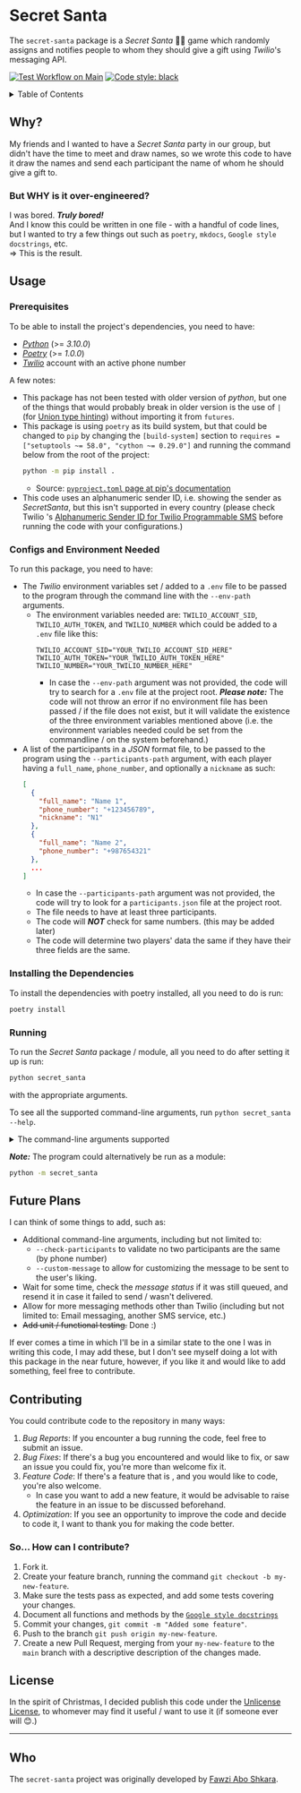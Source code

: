 # Secret Santa

The `secret-santa` package is a _Secret Santa_ 🎅🎄 game which randomly assigns and notifies people to whom they should give a gift using _Twilio_'s messaging API.

[![Test Workflow on Main](https://github.com/FawziAS/secret-santa/actions/workflows/test.yml/badge.svg?branch=main)](https://github.com/FawziAS/secret-santa/actions/workflows/test.yml)
[![Code style: black](https://img.shields.io/badge/code%20style-black-000000.svg)](https://github.com/psf/black)

<details>
  <summary>Table of Contents</summary>

  1. [Why?](#why)
     1. [But WHY is it over-engineered?](#but-why-is-it-over-engineered)
  2. [Usage](#usage)
     1. [Prerequisites](#prerequisites)
     2. [Configs and Environment Needed](#configs-and-environment-needed)
     3. [Installing the Dependencies](#installing-the-dependencies)
     4. [Running](#running)
  3. [Future Plans](#future-plans)
  4. [Contributing](#contributing)
     1. [So... How can I contribute?](#so-how-can-i-contribute)
  5. [License](#license)
  6. [Who](#who)
</details>

## Why?

My friends and I wanted to have a _Secret Santa_ party in our group, but didn't have the time to meet and draw names, so we wrote this code to have it draw the names and send each participant the name of whom he should give a gift to.

### But WHY is it over-engineered?

I was bored. **_Truly bored!_**  
And I know this could be written in one file - with a handful of code lines, but I wanted to try a few things out such as `poetry`, `mkdocs`, `Google style docstrings`, etc.  
=> This is the result.

## Usage

### Prerequisites

To be able to install the project's dependencies, you need to have:

* [_Python_](https://www.python.org/) (>= _3.10.0_)
* [_Poetry_](https://python-poetry.org/) (>= _1.0.0_)
* [_Twilio_](https://www.twilio.com/) account with an active phone number

A few notes:
* This package has not been tested with older version of _python_, but one of the things that would probably break in older version is the use of `|` (for [Union type hinting](https://python.org/dev/peps/pep-0604/)) without importing it from `futures`.
* This package is using `poetry` as its build system, but that could be changed to `pip` by changing the `[build-system]` section to `requires = ["setuptools ~= 58.0", "cython ~= 0.29.0"]` and running the command below from the root of the project:
  ```bash
  python -m pip install .
  ```
  * Source: [`pyproject.toml` page at pip's documentation](https://pip.pypa.io/en/stable/reference/build-system/pyproject-toml/)
* This code uses an alphanumeric sender ID, i.e. showing the sender as _SecretSanta_, but this isn't supported in every country (please check Twilio 's [Alphanumeric Sender ID for Twilio Programmable SMS](https://support.twilio.com/hc/en-us/articles/223181348-Alphanumeric-Sender-ID-for-Twilio-Programmable-SMS#h_01F4SJZWGMP5RVAJ254VX63A26) before running the code with your configurations.)


### Configs and Environment Needed

To run this package, you need to have:
* The _Twilio_ environment variables set / added to a `.env` file to be passed to the program through the command line with the `--env-path` arguments.
  * The environment variables needed are: `TWILIO_ACCOUNT_SID`, `TWILIO_AUTH_TOKEN`, and `TWILIO_NUMBER` which could be added to a `.env` file like this:
    ```env
    TWILIO_ACCOUNT_SID="YOUR_TWILIO_ACCOUNT_SID_HERE"
    TWILIO_AUTH_TOKEN="YOUR_TWILIO_AUTH_TOKEN_HERE"
    TWILIO_NUMBER="YOUR_TWILIO_NUMBER_HERE"
    ```
    * In case the `--env-path` argument was not provided, the code will try to search for a `.env` file at the project root. **_Please note:_** The code will not throw an error if no environment file has been passed / if the file does not exist, but it will validate the existence of the three environment variables mentioned above (i.e. the environment variables needed could be set from the commandline / on the system beforehand.)
* A list of the participants in a _JSON_ format file, to be passed to the program using the `--participants-path` argument, with each player having a `full_name`, `phone_number`, and optionally a `nickname` as such:
  ```json
  [
    {
      "full_name": "Name 1",
      "phone_number": "+123456789",
      "nickname": "N1"
    },
    {
      "full_name": "Name 2",
      "phone_number": "+987654321"
    },
    ...
  ]
  ```
  * In case the `--participants-path` argument was not provided, the code will try to look for a `participants.json` file at the project root.
  * The file needs to have at least three participants.
  * The code will **_NOT_** check for same numbers. (this may be added later)
  * The code will determine two players' data the same if they have their three fields are the same.

### Installing the Dependencies

To install the dependencies with poetry installed, all you need to do is run:

```bash
poetry install
```

### Running

To run the _Secret Santa_ package / module, all you need to do after setting it up is run:

```bash
python secret_santa
```

with the appropriate arguments.

To see all the supported command-line arguments, run `python secret_santa --help`.

<details>
  <summary>The command-line arguments supported</summary>
  
  ```console
  ❯ python secret_santa --help
   ____                     _      ____              _
  / ___|  ___  ___ _ __ ___| |_   / ___|  __ _ _ __ | |_ __ _
  \___ \ / _ \/ __| '__/ _ \ __|  \___ \ / _` | '_ \| __/ _` |
   ___) |  __/ (__| | |  __/ |_    ___) | (_| | | | | || (_| |
  |____/ \___|\___|_|  \___|\__|  |____/ \__,_|_| |_|\__\__,_|
  
  
  usage: secret_santa [-h] [--env-path ENV_PATH] [--participants-path PARTICIPANTS_PATH] [--show-arrangement] [--dry-run] [-log {critical,error,warn,warning,info,debug}]
  
  Welcome to the Secret Santa Organizer, in which each participant gets one other participant assigned, to whom he should bring a gift!
  
  options:
    -h, --help            show this help message and exit
    --env-path ENV_PATH   path to the .env file containing the required secrets
                          If omitted - will try to load the "{project_root}/.env".
                          --> Note: No error will be raised in case --env-path is not provided and no "{project_root}/.env" exists.
    --participants-path PARTICIPANTS_PATH
                          path to the "Secret Santa" participants JSON
                          If omitted - will try to load "{project_root}/participants.json".
    --show-arrangement    show the final arrangement (participant -> receiver)
                          --> Note: The --show-arrangement is shown as logged INFO, which means setting the logger any higher will not show the arrangements as expected.
                          --> Personal Request: Please keep it fun and use this only for development-testing purposes / if you're a non-participating admin.
    --dry-run             run the program without actually sending the message
    -log {critical,error,warn,warning,info,debug}, --logging-level {critical,error,warn,warning,info,debug}
                          set the main logging level of the program loggers (Defaults to "info")
  
  Merry Christmas! and have lots of fun :)
```
</details>

**_Note:_** The program could alternatively be run as a module:

```bash
python -m secret_santa
```

## Future Plans

I can think of some things to add, such as:

* Additional command-line arguments, including but not limited to:
  * `--check-participants` to validate no two participants are the same (by phone number)
  * `--custom-message` to allow for customizing the message to be sent to the user's liking.
* Wait for some time, check the _message status_ if it was still queued, and resend it in case it failed to send / wasn't delivered.
* Allow for more messaging methods other than Twilio (including but not limited to: Email messaging, another SMS service, etc.)
* ~~Add unit / functional testing.~~ Done :)

If ever comes a time in which I'll be in a similar state to the one I was in writing this code, I may add these, but I don't see myself doing a lot with this package in the near future, however, if you like it and would like to add something, feel free to contribute.

## Contributing

You could contribute code to the repository in many ways:

1. _Bug Reports_: If you encounter a bug running the code, feel free to submit an issue.
2. _Bug Fixes_: If there's a bug you encountered and would like to fix, or saw an issue you could fix, you're more than welcome fix it.
3. _Feature Code_: If there's a feature that is , and you would like to code, you're also welcome.
    * In case you want to add a new feature, it would be advisable to raise the feature in an issue to be discussed beforehand.
4. _Optimization_: If you see an opportunity to improve the code and decide to code it, I want to thank you for making the code better.

### So... How can I contribute?

1. Fork it.
2. Create your feature branch, running the command `git checkout -b my-new-feature`.
3. Make sure the tests pass as expected, and add some tests covering your changes.
4. Document all functions and methods by the [`Google style docstrings`](https://google.github.io/styleguide/pyguide.html#38-comments-and-docstrings)
5. Commit your changes, `git commit -m "Added some feature"`.
6. Push to the branch `git push origin my-new-feature`.
7. Create a new Pull Request, merging from your `my-new-feature` to the `main` branch with a descriptive description of the changes made.

## License

In the spirit of Christmas, I decided publish this code under the [Unlicense License](./LICENSE), to whomever may find it useful / want to use it (if someone ever will 😊.)

---

## Who

The `secret-santa` project was originally developed by [Fawzi Abo Shkara](https://github.com/faboshka/).
